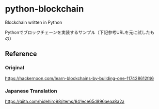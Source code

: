 # python-blockchain
Blockchain written in Python

Pythonでブロックチェーンを実装するサンプル（下記参考URLを元に試したもの）

## Reference
### Original
https://hackernoon.com/learn-blockchains-by-building-one-117428612f46
### Japanese Translation
https://qiita.com/hidehiro98/items/841ece65d896aeaa8a2a
